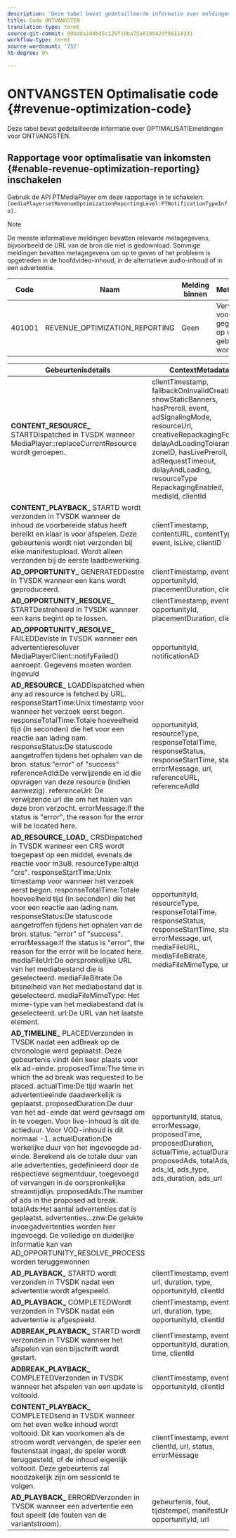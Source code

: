 ```yaml
---
description: 'Deze tabel bevat gedetailleerde informatie over meldingen voor de optimalisatie van inkomsten. '
title: Code ONTVANGSTEN
translation-type: tm+mt
source-git-commit: 89bdda1d4bd5c126f19ba75a819942df901183d1
workflow-type: tm+mt
source-wordcount: '752'
ht-degree: 0%

---
```



# ONTVANGSTEN Optimalisatie code {#revenue-optimization-code}

Deze tabel bevat gedetailleerde informatie over OPTIMALISATIEmeldingen voor ONTVANGSTEN.

## Rapportage voor optimalisatie van inkomsten {#enable-revenue-optimization-reporting} inschakelen

Gebruik de API PTMediaPlayer om deze rapportage in te schakelen: `[mediaPlayersetRevenueOptimizationReportingLevel:PTNotificationTypeInfo]`.

>[!NOTE]
>
>De meeste informatieve meldingen bevatten relevante metagegevens, bijvoorbeeld de URL van de bron die niet is gedownload. Sommige meldingen bevatten metagegevens om op te geven of het probleem is opgetreden in de hoofdvideo-inhoud, in de alternatieve audio-inhoud of in een advertentie.

| Code | Naam | Melding binnen | Metagegevenstoetsen | Opmerkingen |
|---|---|---|---|---|
| 401001 | REVENUE_OPTIMIZATION_REPORTING | Geen | Verwijs hieronder lijst voor meta-gegevenssleutels die op verschillende gebeurtenissen worden gebaseerd. | Geen |

| Gebeurtenisdetails | ContextMetadata |
|---|---|
| **CONTENT_RESOURCE_** STARTDispatched in TVSDK wanneer MediaPlayer::replaceCurrentResource wordt geroepen. | clientTimestamp, fallbackOnInvalidCreative, showStaticBanners, hasPreroll, event, adSignalingMode, resourceUrl, creativeRepackagingFormat, delayAdLoadingTolerance, zoneID, hasLivePreroll, adRequestTimeout, delayAndLoading, resourceType RepackagingEnabled, mediaId, clientId |
| **CONTENT_PLAYBACK_** STARTD wordt verzonden in TVSDK wanneer de inhoud de voorbereide status heeft bereikt en klaar is voor afspelen. Deze gebeurtenis wordt niet verzonden bij elke manifestupload. Wordt alleen verzonden bij de eerste laadbewerking. | clientTimestamp, contentURL, contentType, event, isLive, clientID |
| **AD_OPPORTUNITY_** GENERATEDDestre in TVSDK wanneer een kans wordt geproduceerd. | clientTimestamp, event, opportunityId, placementDuration, clientId |
| **AD_OPPORTUNITY_RESOLVE_** STARTDestreheerd in TVSDK wanneer een kans begint op te lossen. | clientTimestamp, event, opportunityId, placementDuration, clientId |
| **AD_OPPORTUNITY_RESOLVE_** FAILEDDeviste in TVSDK wanneer een advertentieresoluver MediaPlayerClient::notifyFailed() aanroept. Gegevens moeten worden ingevuld | opportunityId, notificationAD |
| **AD_RESOURCE_** LOADDispatched when any ad resource is fetched by URL. responseStartTime:Unix timestamp voor wanneer het verzoek eerst begon. responseTotalTime:Totale hoeveelheid tijd (in seconden) die het voor een reactie aan lading nam. responseStatus:De statuscode aangetroffen tijdens het ophalen van de bron. status:&quot;error&quot; of &quot;success&quot; referenceAdId:De verwijzende en id die opvragen van deze resource (indien aanwezig). referenceUrl: De verwijzende url die om het halen van deze bron verzocht. errorMessage:If the status is &quot;error&quot;, the reason for the error will be located here. | opportunityId, resourceType, responseTotalTime, responseStatus, responseStartTime, status, errorMessage, url, referenceURL, referenceAdId |
| **AD_RESOURCE_LOAD_** CRSDispatched in TVSDK wanneer een CRS wordt toegepast op een middel, evenals de reactie voor m3u8. resourceType:altijd &quot;crs&quot;. responseStartTime:Unix timestamp voor wanneer het verzoek eerst begon. responseTotalTime:Totale hoeveelheid tijd (in seconden) die het voor een reactie aan lading nam. responseStatus:De statuscode aangetroffen tijdens het ophalen van de bron. status: &quot;error&quot; of &quot;success&quot;. errorMessage:If the status is &quot;error&quot;, the reason for the error will be located here. mediaFileUrl:De oorspronkelijke URL van het mediabestand die is geselecteerd. mediaFileBitrate:De bitsnelheid van het mediabestand dat is geselecteerd. mediaFileMimeType: Het mime-type van het mediabestand dat is geselecteerd. url:De URL van het laatste element. | opportunityId, resourceType, responseTotalTime, responseStatus, responseStartTime, status, errorMessage, url, mediaFileURL, mediaFileBitrate, mediaFileMimeType, url |
| **AD_TIMELINE_** PLACEDVerzonden in TVSDK nadat een adBreak op de chronologie werd geplaatst. Deze gebeurtenis vindt één keer plaats voor elk ad-einde. proposedTime:The time in which the ad break was requested to be placed. actualTime:De tijd waarin het advertentieeinde daadwerkelijk is geplaatst. proposedDuration:De duur van het ad-einde dat werd gevraagd om in te voegen. Voor live-inhoud is dit de actieduur. Voor VOD-inhoud is dit normaal -1. actualDuration:De werkelijke duur van het ingevoegde ad-einde. Berekend als de totale duur van alle advertenties, gedefinieerd door de respectieve segmentduur, toegevoegd of vervangen in de oorspronkelijke streamtijdlijn. proposedAds:The number of ads in the proposed ad break. totalAds:Het aantal advertenties dat is geplaatst. advertenties...znw:De gelukte invoegadvertenties worden hier ingevoegd. De volledige en duidelijke informatie kan van AD_OPPORTUNITY_RESOLVE_PROCESS worden teruggewonnen | opportunityId, status, errorMessage, proposedTime, proposedDuration, actualTime, actualDuration, proposedAds, totalAds, ads_id, ads_type, ads_duration, ads_url |
| **AD_PLAYBACK_** STARTD wordt verzonden in TVSDK nadat een advertentie wordt afgespeeld. | clientTimestamp, event, id, url, duration, type, opportunityId, clientId |
| **AD_PLAYBACK_** COMPLETEDWordt verzonden in TVSDK nadat een advertentie is afgespeeld. | clientTimestamp, event, id, url, duration, type, opportunityId, clientId |
| **ADBREAK_PLAYBACK_** STARTD wordt verzonden in TVSDK wanneer het afspelen van een bijschrift wordt gestart. | clientTimestamp, event, opportunityId, duration, time, clientId |
| **ADBREAK_PLAYBACK_** COMPLETEDVerzonden in TVSDK wanneer het afspelen van een update is voltooid. | clientTimestamp, event, opportunityId, clientId |
| **CONTENT_PLAYBACK_** COMPLETEDsend in TVSDK wanneer om het even welke inhoud wordt voltooid. Dit kan voorkomen als de stroom wordt vervangen, de speler een foutenstaat ingaat, de speler wordt teruggesteld, of de inhoud eigenlijk voltooit. Deze gebeurtenis zal noodzakelijk zijn om sessionId te volgen. | clientTimestamp, event, clientId, url, status, errorMessage |
| **AD_PLAYBACK_** ERRORDVerzonden in TVSDK wanneer een advertentie een fout speelt (de fouten van de variantstroom). | gebeurtenis, fout, tijdstempel, manifestUrl, tijd, opportunityId, url |
